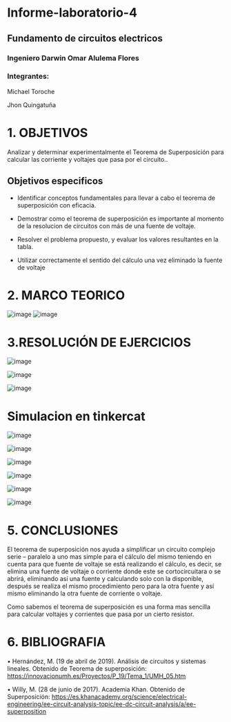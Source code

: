 # Informe-laboratorio-4

## Fundamento de circuitos electricos

### Ingeniero Darwin Omar Alulema Flores

### Integrantes:
Michael Toroche

Jhon Quingatuña

# 1. OBJETIVOS

Analizar y determinar experimentalmente el Teorema de Superposición para calcular las corriente y voltajes que pasa por el circuito..

## Objetivos especificos

* Identificar conceptos fundamentales para llevar a cabo el teorema de superposición con eficacia.

* Demostrar como el teorema de superposición es importante al momento de la resolucion de circuitos con más de una fuente de voltaje.

* Resolver el problema propuesto, y evaluar los valores resultantes en la tabla.

* Utilizar correctamente el sentido del cálculo una vez eliminado la fuente de voltaje

# 2. MARCO TEORICO

![image](https://user-images.githubusercontent.com/116775893/209244198-dad85f85-da50-4495-90a4-51d58ea4e33e.png)
![image](https://user-images.githubusercontent.com/116775893/209244343-ca5a4100-3450-452e-9dbd-92325792631a.png)

# 3.RESOLUCIÓN DE EJERCICIOS

![image](https://user-images.githubusercontent.com/116761073/209249640-8539511b-0ee4-47ab-ab88-4cd761e27ef7.png)

![image](https://user-images.githubusercontent.com/116761073/209249705-2bc81623-ded1-4c7c-b31b-6ca31b027782.png)

![image](https://user-images.githubusercontent.com/116761073/209249746-e027a88c-9a70-47b8-9cb2-ab83495c3bad.png)

# Simulacion en tinkercat

![image](https://user-images.githubusercontent.com/116761073/209250170-cd477305-cde9-4eaf-96b4-4fe4076bfb5e.png)

![image](https://user-images.githubusercontent.com/116761073/209250212-3c5e6e2a-b471-4a94-9cde-39c8a9e40fe6.png)

![image](https://user-images.githubusercontent.com/116761073/209250243-4fcb74f7-7862-47a4-b181-9256dfee03b2.png)

![image](https://user-images.githubusercontent.com/116761073/209250264-9982aeb9-9ec5-44d0-83a6-2a731f780e40.png)

![image](https://user-images.githubusercontent.com/116761073/209250287-7df595b7-15a6-4b40-86cc-7846fd2e9c4c.png)

![image](https://user-images.githubusercontent.com/116761073/209250309-f23e7a32-618c-46fc-90d6-898996d9f164.png)

# 5. CONCLUSIONES
El teorema de superposición nos ayuda a simplificar un circuito complejo serie – paralelo a uno mas simple para el cálculo del mismo teniendo en cuenta para que fuente de voltaje se está realizando el cálculo, es decir, se elimina una fuente de voltaje o corriente donde este se cortocircuitara o se abrirá, eliminando así una fuente y calculando solo con la disponible, después se realiza el mismo procedimiento pero para la otra fuente y así mismo eliminando la otra fuente de corriente o voltaje.

Como sabemos el teorema de superposición es una forma mas sencilla para calcular voltajes y corrientes que pasa por un cierto resistor.
# 6. BIBLIOGRAFIA
•	Hernández, M. (19 de abril de 2019). Análisis de circuitos y sistemas lineales. Obtenido de Teorema de superposición: https://innovacionumh.es/Proyectos/P_19/Tema_1/UMH_05.htm

•	Willy, M. (28 de junio de 2017). Academia Khan. Obtenido de Superposición: https://es.khanacademy.org/science/electrical-engineering/ee-circuit-analysis-topic/ee-dc-circuit-analysis/a/ee-superposition

